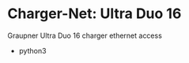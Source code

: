 Charger-Net: Ultra Duo 16
=========================

Graupner Ultra Duo 16 charger ethernet access

 - python3
